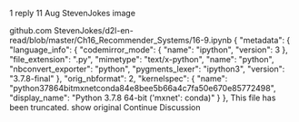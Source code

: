 

<!--
 * @version:
 * @Author:  StevenJokess https://github.com/StevenJokess
 * @Date: 2020-09-13 19:56:05
 * @LastEditors:  StevenJokess https://github.com/StevenJokess
 * @LastEditTime: 2020-09-13 19:56:18
 * @Description:
 * @TODO::
 * @Reference:
-->
1 reply
11 Aug
Steven​Jokes
image

github.com
StevenJokes/d2l-en-read/blob/master/Ch16_Recommender_Systems/16-9.ipynb
{
 "metadata": {
  "language_info": {
   "codemirror_mode": {
    "name": "ipython",
    "version": 3
   },
   "file_extension": ".py",
   "mimetype": "text/x-python",
   "name": "python",
   "nbconvert_exporter": "python",
   "pygments_lexer": "ipython3",
   "version": "3.7.8-final"
  },
  "orig_nbformat": 2,
  "kernelspec": {
   "name": "python37864bitmxnetconda84e8bee5b66a4c7fa50e670e85772498",
   "display_name": "Python 3.7.8 64-bit ('mxnet': conda)"
  }
 },
This file has been truncated. show original
Continue Discussion
